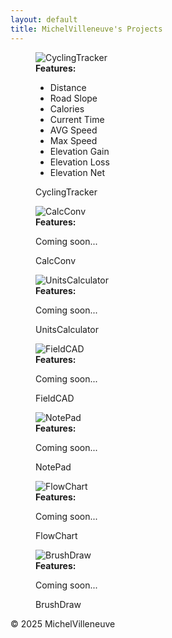 ```yaml
---
layout: default
title: MichelVilleneuve's Projects
---
```

<link rel="stylesheet" href="/assets/css/style.css">

<div class="gallery-container">

  <!-- First app with real features -->
  <figure class="gallery-item">
     <div class="img-container" onclick="toggleFeatures(this)">
      <img src="Images/CyclingTracker.png" alt="CyclingTracker">
      <div class="features-box">
        <strong>Features:</strong>
        <ul>
          <li>Distance</li>
          <li>Road Slope</li>
          <li>Calories</li>
          <li>Current Time</li>
          <li>AVG Speed</li>
          <li>Max Speed</li>
          <li>Elevation Gain</li>
          <li>Elevation Loss</li>
          <li>Elevation Net</li>
        </ul>
      </div>
    </div>
    <figcaption>CyclingTracker</figcaption>
  </figure>

  <!-- All the rest with "Coming soon" -->
  <figure class="gallery-item">
     <div class="img-container" onclick="toggleFeatures(this)">
      <img src="Images/CalcConv.jpg" alt="CalcConv">
      <div class="features-box">
        <strong>Features:</strong>
        <p>Coming soon...</p>
      </div>
    </div>
    <figcaption>CalcConv</figcaption>
  </figure>

  <figure class="gallery-item">
     <div class="img-container" onclick="toggleFeatures(this)">
      <img src="Images/UnitsCalculator.jpg" alt="UnitsCalculator">
      <div class="features-box">
        <strong>Features:</strong>
        <p>Coming soon...</p>
      </div>
    </div>
    <figcaption>UnitsCalculator</figcaption>
  </figure>

  <figure class="gallery-item">
    <div class="img-container" onclick="toggleFeatures(this)">
      <img src="Images/FieldCAD.jpg" alt="FieldCAD">
      <div class="features-box">
        <strong>Features:</strong>
        <p>Coming soon...</p>
      </div>
    </div>
    <figcaption>FieldCAD</figcaption>
  </figure>

  <figure class="gallery-item">
     <div class="img-container" onclick="toggleFeatures(this)">
      <img src="Images/NotePad.jpg" alt="NotePad">
      <div class="features-box">
        <strong>Features:</strong>
        <p>Coming soon...</p>
      </div>
    </div>
    <figcaption>NotePad</figcaption>
  </figure>

  <figure class="gallery-item">
     <div class="img-container" onclick="toggleFeatures(this)">
      <img src="Images/FlowChart.jpg" alt="FlowChart">
      <div class="features-box">
        <strong>Features:</strong>
        <p>Coming soon...</p>
      </div>
    </div>
    <figcaption>FlowChart</figcaption>
  </figure>

  <figure class="gallery-item">
     <div class="img-container" onclick="toggleFeatures(this)">
      <img src="Images/BrushDraw.png" alt="BrushDraw">
      <div class="features-box">
        <strong>Features:</strong>
        <p>Coming soon...</p>
      </div>
    </div>
    <figcaption>BrushDraw</figcaption>
  </figure>

</div>

<footer>
  <p>&copy; 2025 MichelVilleneuve</p>
</footer>
